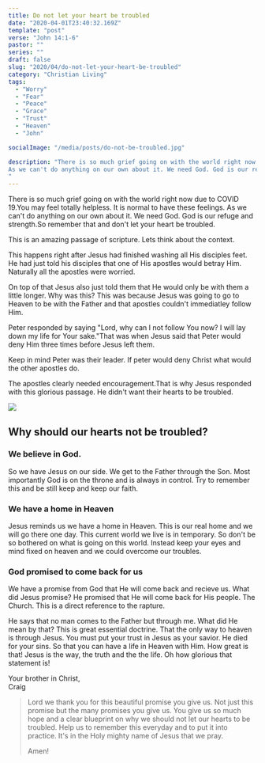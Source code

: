 ```yaml
---
title: Do not let your heart be troubled
date: "2020-04-01T23:40:32.169Z"
template: "post"
verse: "John 14:1-6"
pastor: ""
series: ""
draft: false
slug: "2020/04/do-not-let-your-heart-be-troubled"
category: "Christian Living"
tags:
  - "Worry"
  - "Fear"
  - "Peace"
  - "Grace"
  - "Trust"
  - "Heaven"
  - "John"

socialImage: "/media/posts/do-not-be-troubled.jpg"

description: "There is so much grief going on with the world right now due to COVID 19.You may feel totally helpless. It is normal to have these feelings.
As we can't do anything on our own about it. We need God. God is our refuge and strength.So remember that and don't let your heart be troubled.
"
---
```


There is so much grief going on with the world right now due to COVID 19.You may feel totally helpless. It is normal to have these feelings.
As we can't do anything on our own about it. We need God. God is our refuge and strength.So remember that and don't let your heart be troubled.

This is an amazing passage of scripture.
Lets think about the context.

This happens right after Jesus had finished washing all His disciples feet.
He had just told his disciples that one of His apostles would betray Him.
Naturally all the apostles were worried.

On top of that Jesus also just told them that He would only be with them a little longer. Why was this? This was because Jesus was going to go to Heaven to be with the Father and that apostles couldn't immediatley follow Him. 

Peter responded by saying "Lord, why can I not follow You now? I will lay down my life for Your sake."That was when Jesus said that Peter would deny Him three times before Jesus left them.

Keep in mind Peter was their leader. If peter would deny Christ what would the other apostles do. 

The apostles clearly needed encouragement.That is why Jesus responded with this glorious passage. He didn't want their hearts to be troubled.

<img src="/media/posts/do-not-be-troubled.jpg" />


## Why should our hearts not be troubled?

### We believe in God. 
So we have Jesus on our side. We get to the Father through the Son. Most importantly God is on the throne and is always in control. Try to remember this and be still keep and keep our faith. 

### We have a home in Heaven
Jesus reminds us we have a home in Heaven. This is our real home and we will go there one day. This current world we live is in temporary. So don't be so bothered on what is going on this world. Instead keep your eyes and mind fixed on heaven and we could overcome our troubles. 

### God promised to come back for us
We have a promise from God that He will come back and recieve us.
What did Jesus promise? He promised that He will come back for His people. The Church. This is a direct reference to the rapture.

He says that no man comes to the Father but through me. What did He mean by that? This is great essential doctrine. That the only way to heaven is through Jesus. You must put your trust in Jesus as your savior. He died for your sins.
So that you can have a life in Heaven with Him. How great is that!
Jesus is the way, the truth and the the life. Oh how glorious that statement is!


Your brother in Christ,
<br /> Craig

<blockquote>
Lord we thank you for this beautiful promise you give us.
Not just this promise but the many promises you give us.
You give us so much hope and a clear blueprint on why we should not let our hearts to be troubled.
Help us to remember this everyday and to put it into practice.
It's in the Holy mighty name of Jesus that we pray.

Amen!

</blockquote>
 

